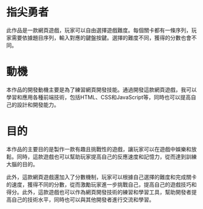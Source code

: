 # 指尖勇者
  此作品是一款網頁遊戲，玩家可以自由選擇遊戲難度。每個關卡都有一條序列，玩家需要依據題目序列，輸入對應的鍵盤按鍵。選擇的難度不同，獲得的分數也會不同。  
# 動機
本作品的開發動機主要是為了練習網頁開發技能。通過開發這款網頁遊戲，我可以學習和應用各種前端技術，包括HTML、CSS和JavaScript等，同時也可以提高自己的設計和開發能力。
# 目的
本作品的主要目的是製作一款有趣且挑戰性的遊戲，讓玩家可以在遊戲中娛樂和放鬆。同時，這款遊戲也可以幫助玩家提高自己的反應速度和記憶力，從而達到訓練大腦的目的。

  此外，這款網頁遊戲還加入了分數機制，玩家可以根據自己選擇的難度和完成關卡的速度，獲得不同的分數，從而激勵玩家進一步挑戰自己，提高自己的遊戲技巧和得分。此外，這款遊戲也可以作為網頁開發技術的練習和學習工具，幫助開發者提高自己的技術水平，同時也可以與其他開發者進行交流和學習。
